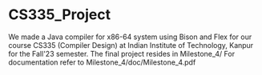 # CS335_Project
We made a Java compiler for x86-64 system using Bison and Flex for our course CS335 (Compiler Design) at Indian Institute of Technology, Kanpur for the Fall'23 semester.
The final project resides in Milestone_4/
For documentation refer to Milestone_4/doc/Milestone_4.pdf
